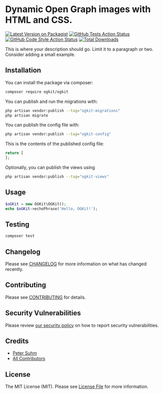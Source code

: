 # Dynamic Open Graph images with HTML and CSS.

[![Latest Version on Packagist](https://img.shields.io/packagist/v/ogkit/ogkit.svg?style=flat-square)](https://packagist.org/packages/ogkit/ogkit)
[![GitHub Tests Action Status](https://img.shields.io/github/actions/workflow/status/petersuhm/ogkit/run-tests.yml?branch=main&label=tests&style=flat-square)](https://github.com/petersuhm/ogkit/actions?query=workflow%3Arun-tests+branch%3Amain)
[![GitHub Code Style Action Status](https://img.shields.io/github/actions/workflow/status/petersuhm/ogkit/fix-php-code-style-issues.yml?branch=main&label=code%20style&style=flat-square)](https://github.com/petersuhm/ogkit/actions?query=workflow%3A"Fix+PHP+code+style+issues"+branch%3Amain)
[![Total Downloads](https://img.shields.io/packagist/dt/ogkit/ogkit.svg?style=flat-square)](https://packagist.org/packages/ogkit/ogkit)

This is where your description should go. Limit it to a paragraph or two. Consider adding a small example.

## Installation

You can install the package via composer:

```bash
composer require ogkit/ogkit
```

You can publish and run the migrations with:

```bash
php artisan vendor:publish --tag="ogkit-migrations"
php artisan migrate
```

You can publish the config file with:

```bash
php artisan vendor:publish --tag="ogkit-config"
```

This is the contents of the published config file:

```php
return [
];
```

Optionally, you can publish the views using

```bash
php artisan vendor:publish --tag="ogkit-views"
```

## Usage

```php
$oGKit = new OGKit\OGKit();
echo $oGKit->echoPhrase('Hello, OGKit!');
```

## Testing

```bash
composer test
```

## Changelog

Please see [CHANGELOG](CHANGELOG.md) for more information on what has changed recently.

## Contributing

Please see [CONTRIBUTING](CONTRIBUTING.md) for details.

## Security Vulnerabilities

Please review [our security policy](../../security/policy) on how to report security vulnerabilities.

## Credits

- [Peter Suhm](https://github.com/petersuhm)
- [All Contributors](../../contributors)

## License

The MIT License (MIT). Please see [License File](LICENSE.md) for more information.
